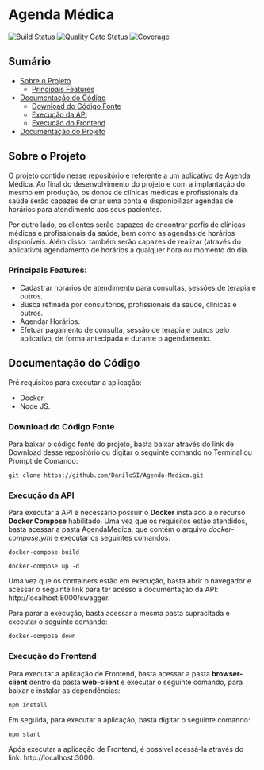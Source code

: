 # Agenda Médica

[![Build Status](https://travis-ci.org/DaniloSI/Agenda-Medica.svg?branch=master)](https://travis-ci.org/DaniloSI/Agenda-Medica) [![Quality Gate Status](https://sonarcloud.io/api/project_badges/measure?project=DaniloSI_Agenda-Medica&metric=alert_status)](https://sonarcloud.io/dashboard?id=DaniloSI_Agenda-Medica) [![Coverage](https://sonarcloud.io/api/project_badges/measure?project=DaniloSI_Agenda-Medica&metric=coverage)](https://sonarcloud.io/dashboard?id=DaniloSI_Agenda-Medica)

## Sumário
- [Sobre o Projeto](https://github.com/DaniloSI/Agenda-Medica#sobre-o-projeto)
  - [Principais Features](https://github.com/DaniloSI/Agenda-Medica#principais-features)
- [Documentação do Código](https://github.com/DaniloSI/Agenda-Medica#documenta%C3%A7%C3%A3o-do-c%C3%B3digo)
  - [Download do Código Fonte](https://github.com/DaniloSI/Agenda-Medica#download-do-c%C3%B3digo-fonte)
  - [Execução da API](https://github.com/DaniloSI/Agenda-Medica#execu%C3%A7%C3%A3o-da-api)
  - [Execução do Frontend](https://github.com/DaniloSI/Agenda-Medica#execu%C3%A7%C3%A3o-do-frontend)
- [Documentação do Projeto](https://github.com/DaniloSI/Agenda-Medica/wiki)

## Sobre o Projeto

O projeto contido nesse repositório é referente a um aplicativo de Agenda Médica. Ao final do desenvolvimento do projeto e com a implantação do mesmo em produção, os donos de clínicas médicas e profissionais da saúde serão capazes de criar uma conta e disponibilizar agendas de horários para atendimento aos seus pacientes.

Por outro lado, os clientes serão capazes de encontrar perfis de clínicas médicas e profissionais da saúde, bem como as agendas de horários disponíveis. Além disso, também serão capazes de realizar (através do aplicativo) agendamento de horários a qualquer hora ou momento do dia.

### Principais Features:
  - Cadastrar horários de atendimento para consultas, sessões de terapia e outros.
  - Busca refinada por consultórios, profissionais da saúde, clínicas e outros.
  - Agendar Horários.
  - Efetuar pagamento de consulta, sessão de terapia e outros pelo aplicativo, de forma antecipada e durante o agendamento.

## Documentação do Código

Pré requisitos para executar a aplicação:

  - Docker.
  - Node JS.

### Download do Código Fonte

Para baixar o código fonte do projeto, basta baixar através do link de Download desse repositório ou digitar o seguinte comando no Terminal ou Prompt de Comando:

`git clone https://github.com/DaniloSI/Agenda-Medica.git`

### Execução da API

Para executar a API é necessário possuir o **Docker** instalado e o recurso **Docker Compose** habilitado. Uma vez que os requisitos estão atendidos, basta acessar a pasta AgendaMedica, que contém o arquivo *docker-compose.yml* e executar os seguintes comandos:

`docker-compose build`

`docker-compose up -d`

Uma vez que os containers estão em execução, basta abrir o navegador e acessar o seguinte link para ter acesso à documentação da API: http://localhost:8000/swagger.

Para parar a execução, basta acessar a mesma pasta supracitada e executar o seguinte comando:

`docker-compose down`

### Execução do Frontend

Para executar a aplicação de Frontend, basta acessar a pasta **browser-client** dentro da pasta **web-client** e executar o seguinte comando, para baixar e instalar as dependências:

`npm install`

Em seguida, para executar a aplicação, basta digitar o seguinte comando:

`npm start`

Após executar a aplicação de Frontend, é possível acessá-la através do link: http://localhost:3000.
